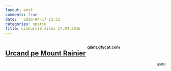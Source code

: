 ```yaml
---
layout: post
comments: true
date:   2016-04-17 13:33
categories: spaţiu
title: Linkurile zilei 17.04.2016
---
```


## [Urcand pe Mount Rainier](https://giant.gfycat.com/GrandMenacingIndianelephant.webm) <sup><sup><sup>giant.gfycat.com</sup></sup></sup>  
<span style="float: right;" ><sup><sup>_spaţiu_</sup></sup></span>
<br/>
